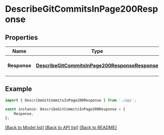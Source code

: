 # DescribeGitCommitsInPage200Response


## Properties

Name | Type | Description | Notes
------------ | ------------- | ------------- | -------------
**Response** | [**DescribeGitCommitsInPage200ResponseResponse**](DescribeGitCommitsInPage200ResponseResponse.md) |  | [optional] [default to undefined]

## Example

```typescript
import { DescribeGitCommitsInPage200Response } from './api';

const instance: DescribeGitCommitsInPage200Response = {
    Response,
};
```

[[Back to Model list]](../README.md#documentation-for-models) [[Back to API list]](../README.md#documentation-for-api-endpoints) [[Back to README]](../README.md)
